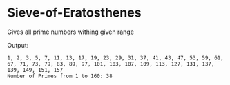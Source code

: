 # Sieve-of-Eratosthenes
Gives all prime numbers withing given range

Output:
```
1, 2, 3, 5, 7, 11, 13, 17, 19, 23, 29, 31, 37, 41, 43, 47, 53, 59, 61, 67, 71, 73, 79, 83, 89, 97, 101, 103, 107, 109, 113, 127, 131, 137, 139, 149, 151, 157
Number of Primes from 1 to 160: 38
```
